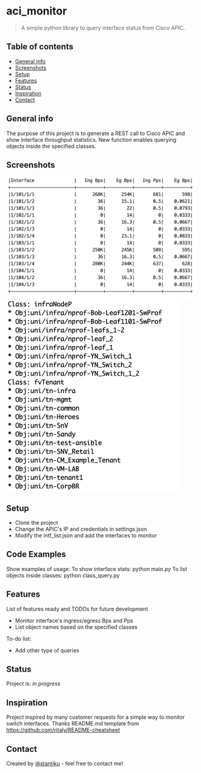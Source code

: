 # aci_monitor
> A simple python library to query interface status from Cisco APIC.

## Table of contents
* [General info](#general-info)
* [Screenshots](#screenshots)
* [Setup](#setup)
* [Features](#features)
* [Status](#status)
* [Inspiration](#inspiration)
* [Contact](#contact)

## General info
The purpose of this project is to generate a REST call to Cisco APIC and show interface throughput statistics. New function enables querying objects inside the specified classes.

## Screenshots
![Example screenshot](./img/aci_monitor_screenshot.png)
![Example screenshot](./img/class_query_screenshot.png)

## Setup
* Clone the project
* Change the APIC's IP and credentials in settings.json
* Modify the intf_list.json and add the interfaces to monitor

## Code Examples
Show examples of usage:
To show interface stats: python main.py
To list objects inside classes: python class_query.py

## Features
List of features ready and TODOs for future development
* Monitor interface's ingress/egress Bps and Pps
* List object names based on the specified classes

To-do list:
* Add other type of queries

## Status
Project is: _in progress_

## Inspiration
Project inspired by many customer requests for a simple way to monitor switch interfaces.
Thanks README.md template from https://github.com/ritaly/README-cheatsheet

## Contact
Created by [@stantiku](https://github.com/stantiku) - feel free to contact me!
